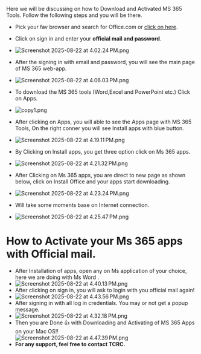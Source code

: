 Here we will be discussing on how to Download and Activated MS 365 Tools. Follow the following steps and you will be there.

- Pick your fav browser and search for Office.com or [click on here](https://www.office.com/).
    
- Click on sign in and enter your **official mail and password**.
    
- ![Screenshot 2025-08-22 at 4.02.24 PM.png](/_resources/Screenshot%202025-08-22%20at%204.02.24 PM.png)
    
- After the signing in with email and password, you will see the main page of MS 365 web-app.
    
- ![Screenshot 2025-08-22 at 4.06.03 PM.png](/_resources/Screenshot%202025-08-22%20at%204.06.03 PM.png)
    
- To download the MS 365 tools (Word,Excel and PowerPoint etc.) Click on Apps.
    
- ![copy1.png](/resources/copy1.png)

    
- After clicking on Apps, you will able to see the Apps page with MS 365 Tools, On the right conner you will see Install apps with blue button.
    
- ![Screenshot 2025-08-22 at 4.19.11 PM.png](/_resources/Screenshot%202025-08-22%20at%204.19.11 PM.png)
    
- By Clicking on Install apps, you get three option click on Ms 365 apps.
    
- ![Screenshot 2025-08-22 at 4.21.32 PM.png](/_resources/Screenshot%202025-08-22%20at%204.21.32 PM.png)
    
- After Clicking on Ms 365 apps, you are direct to new page as shown below, click on Install Office and your apps start downloading.
    
- ![Screenshot 2025-08-22 at 4.23.24 PM.png](/_resources/Screenshot%202025-08-22%20at%204.23.24 PM.png)
    
- Will take some moments base on Internet connection.
    
- ![Screenshot 2025-08-22 at 4.25.47 PM.png](/_resources/Screenshot%202025-08-22%20at%204.25.47 PM.png)
    

# How to Activate your Ms 365 apps with Official mail.

- After Installation of apps, open any on Ms application of your choice, here we are doing with Ms Word .
- ![Screenshot 2025-08-22 at 4.40.13 PM.png](/_resources/Screenshot%202025-08-22%20at%204.40.13 PM.png)
- After clicking on sign in, you will ask to login with you official mail again!
- ![Screenshot 2025-08-22 at 4.43.56 PM.png](/_resources/Screenshot%202025-08-22%20at%204.43.56 PM.png)
- After signing in with all log in credentials. You may or not get a popup message.
- ![Screenshot 2025-08-22 at 4.32.18 PM.png](/_resources/Screenshot%202025-08-22%20at%204.32.18 PM.png)
- Then you are Done 👍 with Downloading and Activating of MS 365 Apps on your Mac OS!!  
    ![Screenshot 2025-08-22 at 4.47.39 PM.png](/_resources/Screenshot%202025-08-22%20at%204.47.39 PM.png)
- **For any support, feel free to contact TCRC.**
